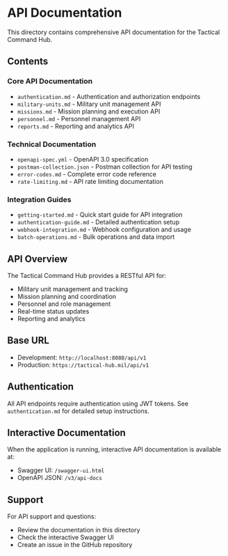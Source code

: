 # API Documentation

This directory contains comprehensive API documentation for the Tactical Command Hub.

## Contents

### Core API Documentation
- `authentication.md` - Authentication and authorization endpoints
- `military-units.md` - Military unit management API
- `missions.md` - Mission planning and execution API
- `personnel.md` - Personnel management API
- `reports.md` - Reporting and analytics API

### Technical Documentation
- `openapi-spec.yml` - OpenAPI 3.0 specification
- `postman-collection.json` - Postman collection for API testing
- `error-codes.md` - Complete error code reference
- `rate-limiting.md` - API rate limiting documentation

### Integration Guides
- `getting-started.md` - Quick start guide for API integration
- `authentication-guide.md` - Detailed authentication setup
- `webhook-integration.md` - Webhook configuration and usage
- `batch-operations.md` - Bulk operations and data import

## API Overview

The Tactical Command Hub provides a RESTful API for:
- Military unit management and tracking
- Mission planning and coordination
- Personnel and role management
- Real-time status updates
- Reporting and analytics

## Base URL
- Development: `http://localhost:8080/api/v1`
- Production: `https://tactical-hub.mil/api/v1`

## Authentication
All API endpoints require authentication using JWT tokens. See `authentication.md` for detailed setup instructions.

## Interactive Documentation
When the application is running, interactive API documentation is available at:
- Swagger UI: `/swagger-ui.html`
- OpenAPI JSON: `/v3/api-docs`

## Support
For API support and questions:
- Review the documentation in this directory
- Check the interactive Swagger UI
- Create an issue in the GitHub repository
